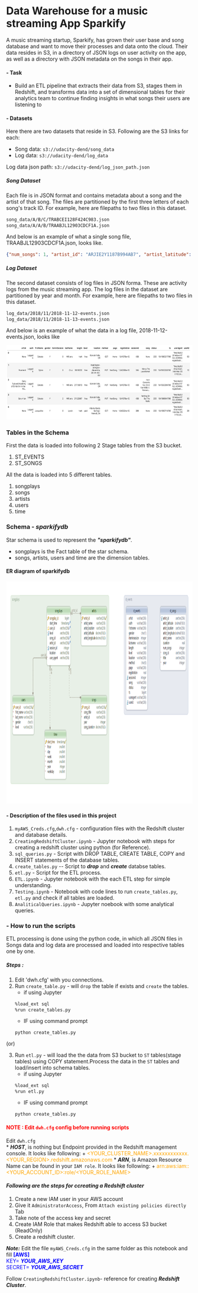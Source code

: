# Data Warehouse for a music streaming App Sparkify

A music streaming startup, Sparkify, has grown their user base and song database and want to move their processes and data onto the cloud. Their data resides in S3, in a directory of JSON logs on user activity on the app, as well as a directory with JSON metadata on the songs in their app.

#### - Task
- Build an ETL pipeline that extracts their data from S3, stages them in Redshift, and transforms data into a set of dimensional tables for their analytics team to continue finding insights in what songs their users are listening to


#### - Datasets

Here there are two datasets that reside in S3. Following are the S3 links for each:

 * Song data: `s3://udacity-dend/song_data`
 * Log data: `s3://udacity-dend/log_data`

Log data json path: `s3://udacity-dend/log_json_path.json`

##### Song Dataset
Each file is in JSON format and contains metadata about a song and the artist of that song. The files are partitioned by the first three letters of each song's track ID. For example, here are filepaths to two files in this dataset.

```rust,ignore
song_data/A/B/C/TRABCEI128F424C983.json
song_data/A/A/B/TRAABJL12903CDCF1A.json
```

And below is an example of what a single song file, TRAABJL12903CDCF1A.json, looks like.

```json
{"num_songs": 1, "artist_id": "ARJIE2Y1187B994AB7", "artist_latitude": null, "artist_longitude": null, "artist_location": "", "artist_name": "Line Renaud", "song_id": "SOUPIRU12A6D4FA1E1", "title": "Der Kleine Dompfaff", "duration": 152.92036, "year": 0}
```


##### Log Dataset
The second dataset consists of log files in JSON forma. These are activity logs from the music streaming app.
The log files in the dataset are partitioned by year and month. For example, here are filepaths to two files in this dataset.

```rust,ignore
log_data/2018/11/2018-11-12-events.json
log_data/2018/11/2018-11-13-events.json
```
And below is an example of what the data in a log file, 2018-11-12-events.json, looks like

<img src="Images/log-data.png" width="700" height="200">


### Tables in the Schema
First the data is loaded into following 2 Stage tables from the S3 bucket.
1. ST_EVENTS
2. ST_SONGS

All the data is loaded into 5 different tables.
1. songplays
2. songs
3. artists
4. users
5. time

### Schema - ***sparkifydb***
Star schema is used to represent the ***"sparkifydb"***.

- songplays is the Fact table of the star schema.
- songs, artists, users and time are the dimension tables.

#### ER diagram of sparkifydb

<img src="Images/sparkifydb_Redshift.png" width="1000" height="600">


#### - Description of the files used in this project
1. `myAWS_Creds.cfg`,`dwh.cfg` - configuration files with the Redshift cluster and database details.
2. `CreatingRedshiftCluster.ipynb` - Jupyter notebook with steps for creating a redshift cluster using python (for Reference).
3. `sql_queries.py` - Script with DROP TABLE, CREATE TABLE, COPY and INSERT statements of the database tables.
4. `create_tables.py` -- Script to ***drop*** and ***create*** databse tables.
4. `etl.py` - Script for the ETL process.
5. `ETL.ipynb` - Jupyter notebook with the each ETL step for simple understanding.
6. `Testing.ipynb` - Notebook with code lines to run `create_tables.py`, `etl.py` and check if all tables are loaded.
7. `AnaliticalQueries.ipynb` - Jupyter noebook with some analytical queries.


### - How to run the scripts

ETL processing is done using the python code, in which all JSON files in Songs data and log data are processed and loaded into respective tables one by one.

##### Steps :
1. Edit 'dwh.cfg' with you connections.
2. Run `create_table.py` - will `drop` the table if exists and `create` the tables.
    * if using  Jupyter
    ```script
    %load_ext sql
    %run create_tables.py
    ```
    * IF using command prompt
    ```script
    python create_tables.py
    ```
(or)

3. Run `etl.py` - will load the the data from S3 bucket to `ST` tables(stage tables) using COPY statement.Process the data in the `ST` tables and load/insert into schema tables.
    * if using  Jupyter
    ```rust,ignore
    %load_ext sql
    %run etl.py
    ```
    * IF using command prompt
    ```script
    python create_tables.py
    ```


#### <span style="color:red"> NOTE : Edit `dwh.cfg` config before running scripts</span>
Edit `dwh.cfg`  
    * ***HOST***, is nothing but Endpoint provided in the Redshift management console. It looks like following:
        + <span style= "color:orange">&lt;YOUR_CLUSTER_NAME&gt;.xxxxxxxxxxxx.&lt;YOUR_REGION&gt;.redshift.amazonaws.com</span>
    * ***ARN***, is Amazon Resource Name can be found in your `IAM role`. It looks like following:
         + <span style= "color:orange">arn:aws:iam::&lt;YOUR_ACCOUNT_ID&gt;:role/&lt;YOUR_ROLE_NAME&gt;</span>

#### ***Following are the steps for ccreating a Redshift cluster***</span>
1. Create a new IAM user in your AWS account
2. Give it `AdministratorAccess`, From `Attach existing policies directly` Tab
3. Take note of the access key and secret
4. Create IAM Role that makes Redshift able to access S3 bucket (ReadOnly)
5. Create a redshift cluster.

  ***Note:*** Edit the file `myAWS_Creds.cfg` in the same folder as this notebook and fill
      <span style= "color:blue">
        **[AWS]**<br>
        KEY= ***YOUR_AWS_KEY***<br>
        SECRET= ***YOUR_AWS_SECRET***
        </span>

Follow `CreatingRedshiftCluster.ipynb`- reference for creating ***Redshift Cluster***.
